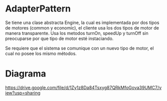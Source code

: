 # AdapterPattern
Se tiene una clase abstracta Engine, la cual es implementada por dos tipos de motores (common y economic), el cliente usa los dos tipos de motor de manera transparente. Usa los metodos turnOn, speedUp y turnOff sin preocuparse por que tipo de motor esté instaciando.

Se requiere que el sistema se comunique con un nuevo tipo de motor, el cual no posee los mismo métodos.

# Diagrama
https://drive.google.com/file/d/1Zy1z8Da84Tsxyg87QRkMfoGova39UMC7/view?usp=sharing
